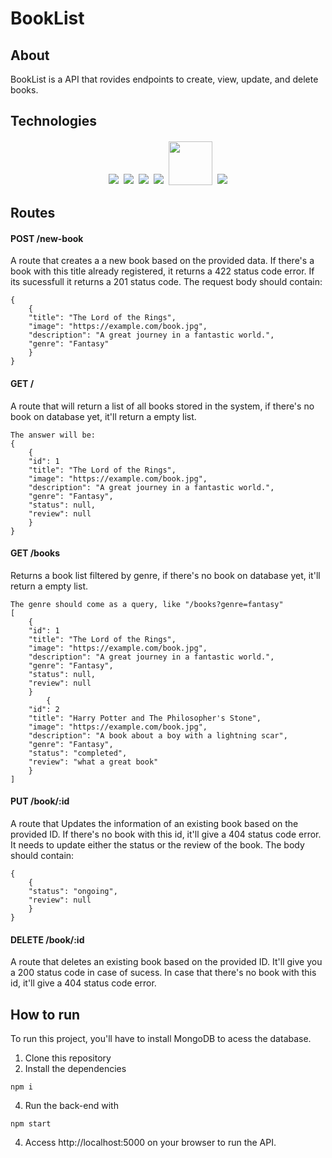 # BookList

## About

BookList is a API that rovides endpoints to create, view, update, and delete books.

## Technologies

<p align='center'>
<img style='margin: 2px;' src='https://img.shields.io/badge/Node.js-43853D?style=for-the-badge&logo=node.js&logoColor=white'/>
<img style='margin: 2px;' src='https://img.shields.io/badge/JavaScript-F7DF1E?style=for-the-badge&logo=javascript&logoColor=black'/>
<img style='margin: 2px;' src='https://img.shields.io/badge/express.js-%23404d59.svg?style=for-the-badge&logo=express&logoColor=%2361DAFB'/>
<img style='margin: 2px;' src='https://img.shields.io/badge/postgres-%234ea94b.svg?style=for-the-badge&logo=postgresql&logoColor=white'>
<img style='margin: 2px; width:70px' src='https://img.shields.io/badge/NPM-%23CB3837.svg?style=for-the-badge&logo=npm&logoColor=white/'>
<img style='margin: 2px;' src='https://img.shields.io/badge/typescript-%23007ACC.svg?style=for-the-badge&logo=typescript&logoColor=white'>
</p>

## Routes

#### <span style='font-weight:bold;'>POST</span> /new-book

A route that creates a a new book based on the provided data. If there's a book with this title already registered, it returns a 422 status code error. If its sucessfull it returns a 201 status code. The request body should contain:

```
{
    {
    "title": "The Lord of the Rings",
    "image": "https://example.com/book.jpg",
    "description": "A great journey in a fantastic world.",
    "genre": "Fantasy"
    }
}
```

#### <span style='font-weight:bold;'>GET</span> /

A route that will return a list of all books stored in the system, if there's no book on database yet, it'll return a empty list.

```
The answer will be:
{
    {
    "id": 1
    "title": "The Lord of the Rings",
    "image": "https://example.com/book.jpg",
    "description": "A great journey in a fantastic world.",
    "genre": "Fantasy",
    "status": null,
    "review": null
    }
}
```

#### <span style='font-weight:bold;'>GET</span> /books

Returns a book list filtered by genre, if there's no book on database yet, it'll return a empty list.

```
The genre should come as a query, like "/books?genre=fantasy"
[
    {
    "id": 1
    "title": "The Lord of the Rings",
    "image": "https://example.com/book.jpg",
    "description": "A great journey in a fantastic world.",
    "genre": "Fantasy",
    "status": null,
    "review": null
    }
        {
    "id": 2
    "title": "Harry Potter and The Philosopher's Stone",
    "image": "https://example.com/book.jpg",
    "description": "A book about a boy with a lightning scar",
    "genre": "Fantasy",
    "status": "completed",
    "review": "what a great book"
    }
]
```

#### <span style='font-weight:bold;'>PUT</span> /book/:id

A route that Updates the information of an existing book based on the provided ID. If there's no book with this id, it'll give a 404 status code error. It needs to update either the status or the review of the book. The body should contain:

```
{
    {
    "status": "ongoing",
    "review": null
    }
}
```

#### <span style='font-weight:bold;'>DELETE</span> /book/:id

A route that deletes an existing book based on the provided ID. It'll give you a 200 status code in case of sucess. In case that there's no book with this id, it'll give a 404 status code error.

## How to run

To run this project, you'll have to install MongoDB to acess the database.

1. Clone this repository
2. Install the dependencies

```
npm i
```


4. Run the back-end with

```
npm start
```

4. Access http://localhost:5000 on your browser to run the API.
